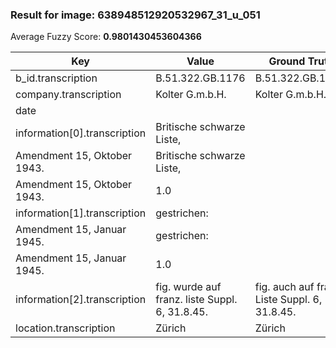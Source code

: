 ### Result for image: 638948512920532967_31_u_051
Average Fuzzy Score: **0.9801430453604366**
<small>

| Key | Value | Ground Truth | Score |
| --- | --- | --- | --- |
| b_id.transcription | B.51.322.GB.1176 | B.51.322.GB.1176. | 0.9696969696969697 |
| company.transcription | Kolter G.m.b.H. | Kolter G.m.b.H. | 1.0 |
| date |  |  | 1.0 |
| information[0].transcription | Britische schwarze Liste,
Amendment 15, Oktober 1943. | Britische schwarze Liste,
Amendment 15, Oktober 1943. | 1.0 |
| information[1].transcription | gestrichen:
Amendment 15, Januar 1945. | gestrichen:
Amendment 15, Januar 1945. | 1.0 |
| information[2].transcription | fig. wurde auf franz. liste  Suppl. 6, 31.8.45. | fig. auch auf franz. Liste Suppl. 6, 31.8.45. | 0.8913043478260869 |
| location.transcription | Zürich | Zürich | 1.0 |

</small>
